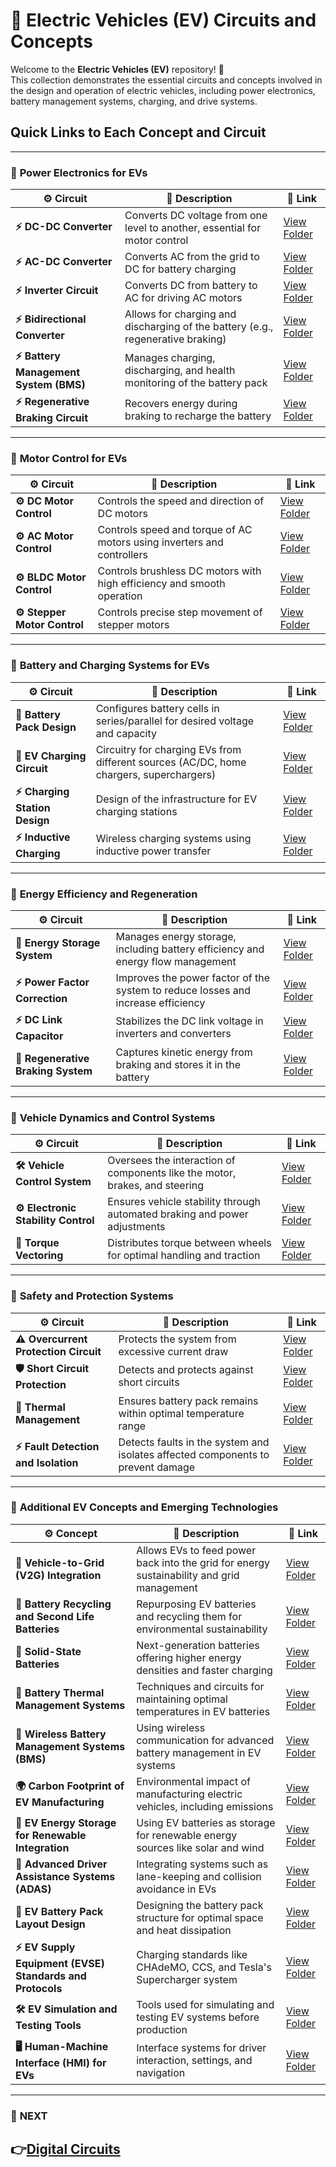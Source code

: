 # 🚗 Electric Vehicles (EV) Circuits and Concepts

Welcome to the **Electric Vehicles (EV)** repository! 🎉  
This collection demonstrates the essential circuits and concepts involved in the design and operation of electric vehicles, including power electronics, battery management systems, charging, and drive systems.

## Quick Links to Each Concept and Circuit

---

### 🔹 **Power Electronics for EVs**  

| ⚙️ Circuit                         | 📜 Description                                                                  | 🔗 Link                                              |
|------------------------------------|---------------------------------------------------------------------------------|-----------------------------------------------------|
| **⚡ DC-DC Converter**              | Converts DC voltage from one level to another, essential for motor control      | [View Folder](./Power_Electronics/DC_DC_Converter)   |
| **⚡ AC-DC Converter**              | Converts AC from the grid to DC for battery charging                            | [View Folder](./Power_Electronics/AC_DC_Converter)   |
| **⚡ Inverter Circuit**             | Converts DC from battery to AC for driving AC motors                           | [View Folder](./Power_Electronics/Inverter)          |
| **⚡ Bidirectional Converter**      | Allows for charging and discharging of the battery (e.g., regenerative braking) | [View Folder](./Power_Electronics/Bidirectional_Converter) |
| **⚡ Battery Management System (BMS)**| Manages charging, discharging, and health monitoring of the battery pack       | [View Folder](./Power_Electronics/BMS)              |
| **⚡ Regenerative Braking Circuit** | Recovers energy during braking to recharge the battery                         | [View Folder](./Power_Electronics/Regenerative_Braking) |

---

### 🔹 **Motor Control for EVs**  

| ⚙️ Circuit                         | 📜 Description                                                                  | 🔗 Link                                              |
|------------------------------------|---------------------------------------------------------------------------------|-----------------------------------------------------|
| **⚙️ DC Motor Control**            | Controls the speed and direction of DC motors                                  | [View Folder](./Motor_Control/DC_Motor_Control)      |
| **⚙️ AC Motor Control**            | Controls speed and torque of AC motors using inverters and controllers          | [View Folder](./Motor_Control/AC_Motor_Control)      |
| **⚙️ BLDC Motor Control**          | Controls brushless DC motors with high efficiency and smooth operation         | [View Folder](./Motor_Control/BLDC_Motor_Control)    |
| **⚙️ Stepper Motor Control**       | Controls precise step movement of stepper motors                               | [View Folder](./Motor_Control/Stepper_Motor_Control) |

---

### 🔹 **Battery and Charging Systems for EVs**  

| ⚙️ Circuit                         | 📜 Description                                                                  | 🔗 Link                                              |
|------------------------------------|---------------------------------------------------------------------------------|-----------------------------------------------------|
| **🔋 Battery Pack Design**         | Configures battery cells in series/parallel for desired voltage and capacity    | [View Folder](./Battery_Systems/Battery_Pack_Design) |
| **🔌 EV Charging Circuit**         | Circuitry for charging EVs from different sources (AC/DC, home chargers, superchargers) | [View Folder](./Battery_Systems/EV_Charging)        |
| **⚡ Charging Station Design**     | Design of the infrastructure for EV charging stations                          | [View Folder](./Battery_Systems/Charging_Station)    |
| **⚡ Inductive Charging**          | Wireless charging systems using inductive power transfer                       | [View Folder](./Battery_Systems/Inductive_Charging)  |

---

### 🔹 **Energy Efficiency and Regeneration**  

| ⚙️ Circuit                         | 📜 Description                                                                  | 🔗 Link                                              |
|------------------------------------|---------------------------------------------------------------------------------|-----------------------------------------------------|
| **🔋 Energy Storage System**       | Manages energy storage, including battery efficiency and energy flow management | [View Folder](./Energy_Efficiency/Energy_Storage)    |
| **⚡ Power Factor Correction**      | Improves the power factor of the system to reduce losses and increase efficiency| [View Folder](./Energy_Efficiency/Power_Factor_Correction) |
| **⚡ DC Link Capacitor**           | Stabilizes the DC link voltage in inverters and converters                      | [View Folder](./Energy_Efficiency/DC_Link_Capacitor) |
| **🔋 Regenerative Braking System** | Captures kinetic energy from braking and stores it in the battery               | [View Folder](./Energy_Efficiency/Regenerative_Braking) |

---

### 🔹 **Vehicle Dynamics and Control Systems**  

| ⚙️ Circuit                         | 📜 Description                                                                  | 🔗 Link                                              |
|------------------------------------|---------------------------------------------------------------------------------|-----------------------------------------------------|
| **🛠️ Vehicle Control System**      | Oversees the interaction of components like the motor, brakes, and steering     | [View Folder](./Control_Systems/Vehicle_Control)     |
| **⚙️ Electronic Stability Control**| Ensures vehicle stability through automated braking and power adjustments      | [View Folder](./Control_Systems/Electronic_Stability_Control) |
| **🚗 Torque Vectoring**            | Distributes torque between wheels for optimal handling and traction            | [View Folder](./Control_Systems/Torque_Vectoring)    |

---

### 🔹 **Safety and Protection Systems**  

| ⚙️ Circuit                         | 📜 Description                                                                  | 🔗 Link                                              |
|------------------------------------|---------------------------------------------------------------------------------|-----------------------------------------------------|
| **⚠️ Overcurrent Protection Circuit**| Protects the system from excessive current draw                                | [View Folder](./Safety_Systems/Overcurrent_Protection) |
| **🛡️ Short Circuit Protection**    | Detects and protects against short circuits                                     | [View Folder](./Safety_Systems/Short_Circuit_Protection) |
| **🔋 Thermal Management**          | Ensures battery pack remains within optimal temperature range                  | [View Folder](./Safety_Systems/Thermal_Management)   |
| **⚡ Fault Detection and Isolation**| Detects faults in the system and isolates affected components to prevent damage | [View Folder](./Safety_Systems/Fault_Detection)      |

---

### 🔹 **Additional EV Concepts and Emerging Technologies**

| ⚙️ Concept                          | 📜 Description                                                                  | 🔗 Link                                              |
|------------------------------------|---------------------------------------------------------------------------------|-----------------------------------------------------|
| **🔋 Vehicle-to-Grid (V2G) Integration** | Allows EVs to feed power back into the grid for energy sustainability and grid management | [View Folder](./Emerging_Technologies/V2G_Integration) |
| **🔋 Battery Recycling and Second Life Batteries** | Repurposing EV batteries and recycling them for environmental sustainability | [View Folder](./Emerging_Technologies/Battery_Recycling) |
| **🔋 Solid-State Batteries**        | Next-generation batteries offering higher energy densities and faster charging | [View Folder](./Emerging_Technologies/Solid_State_Batteries) |
| **🔋 Battery Thermal Management Systems** | Techniques and circuits for maintaining optimal temperatures in EV batteries | [View Folder](./Emerging_Technologies/Battery_Thermal_Management) |
| **🔋 Wireless Battery Management Systems (BMS)** | Using wireless communication for advanced battery management in EV systems | [View Folder](./Emerging_Technologies/Wireless_BMS) |
| **🌍 Carbon Footprint of EV Manufacturing** | Environmental impact of manufacturing electric vehicles, including emissions | [View Folder](./Emerging_Technologies/EV_Manufacturing_Footprint) |
| **🔋 EV Energy Storage for Renewable Integration** | Using EV batteries as storage for renewable energy sources like solar and wind | [View Folder](./Emerging_Technologies/EV_Energy_Storage) |
| **🚗 Advanced Driver Assistance Systems (ADAS)** | Integrating systems such as lane-keeping and collision avoidance in EVs | [View Folder](./Emerging_Technologies/ADAS) |
| **🔋 EV Battery Pack Layout Design** | Designing the battery pack structure for optimal space and heat dissipation | [View Folder](./Emerging_Technologies/Battery_Pack_Layout) |
| **⚡ EV Supply Equipment (EVSE) Standards and Protocols** | Charging standards like CHAdeMO, CCS, and Tesla's Supercharger system | [View Folder](./Emerging_Technologies/EVSE_Standards) |
| **🛠️ EV Simulation and Testing Tools** | Tools used for simulating and testing EV systems before production | [View Folder](./Emerging_Technologies/EV_Simulation_Tools) |
| **🖥️ Human-Machine Interface (HMI) for EVs** | Interface systems for driver interaction, settings, and navigation | [View Folder](./Emerging_Technologies/HMI) |

---

### 🔹 **NEXT**  
**👉[Digital Circuits](../Digital_Circuits)**  
---
